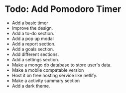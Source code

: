 <div className="text-4xl">
          <h1>Todo: Add Pomodoro Timer</h1>
        <ul className="list-disc px-10 pt-5">
          <li className="w-full">Add a basic timer</li>
          <li className="w-full">Improve the design.</li>
          <li className="w-full">Add a to-do section.</li>
          <li className="w-full">Add a pop up modal</li>
          <li className="w-full">Add a report section.</li>
          <li className="w-full">Add a goals section.</li>
          <li className="w-full">Add different sections.</li>
          <li className="w-full">Add a settings section.</li>
          <li className="w-full">Make a mongo db database to store user's data.</li>
          <li className="w-full">Make a mobile compatable version</li>
          <li className="w-full">Host it on free hosting service like netlify.</li>
          <li className="w-full">Make a activity summary section</li>
          <li className="w-full">Add a dark theme.</li>
        </ul>
    </div>
